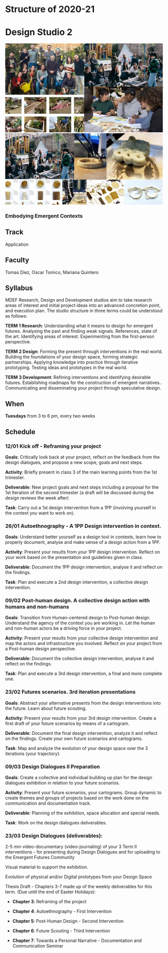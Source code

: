 Structure of 2020-21
======================

# Design Studio 2

![](images/design_studio_2_1.jpg)
![](images/design_studio_2_2.jpg)

### Embodying Emergent Contexts

## Track
Application

## Faculty
Tomas Diez, Oscar Tomico, Mariana Quintero   

## Syllabus

MDEF Research, Design and Development studios aim to take research areas of interest and initial project ideas into an advanced concretion point, and execution plan. The studio structure in three terms could be understood as follows:

**TERM 1 Research**: Understanding what it means to design for emergent futures. Analysing the past and finding weak signals. References, state of the art. Identifying areas of interest. Experimenting from the first-person perspective.

**TERM 2 Design**: Forming the present through interventions in the real world. Building the foundations of your design space, forming strategic partnerships. Applying knowledge into practice through iterative prototyping. Testing ideas and prototypes in the real world.

**TERM 3 Development**: Refining interventions and identifying desirable futures. Establishing roadmaps for the construction of emergent narratives.. Communicating and disseminating your project through speculative design.


## When  
**Tuesdays** from 3 to 6 pm, every two weeks

## Schedule

### 12/01 Kick off - Reframing your project

**Goals**: Critically look back at your project, reflect on the feedback from the design dialogues, and propose a new scope, goals and next steps.

**Activity**: Briefly present in class 3 of the main learning points from the 1st trimester.

**Deliverable**: New project goals and next steps including a proposal for the 1st Iteration of the second trimester (a draft will be discussed during the design reviews the week after)

**Task**: Carry out a 1st design intervention from a 1PP (involving yourself in the context you want to work on).


### 26/01 Autoethnography - A 1PP Design intervention in context.

**Goals**: Understand better yourself as a design tool in contexts, learn how to properly document, analyse and make sense of a design action from a 1PP.  

**Activity**: Present your results from your 1PP design intervention. Reflect on your work based on the presentation and guidelines given in class.

**Deliverable**: Document the 1PP design intervention, analyse it and reflect on the findings.

**Task**: Plan and execute a 2nd design intervention, a collective design intervention.


### 09/02 Post-human design. A collective design action with humans and non-humans

**Goals**: Transition from Human-centered design to Post-human design. Understand the agency of the context you are working in. Let the human and non-human actors be a driving force in your project.

**Activity**: Present your results from your collective design intervention and map the actors and infrastructure you involved. Reflect on your project from a Post-human design perspective.

**Deliverable**: Document the collective design intervention, analyse it and reflect on the findings.

**Task**: Plan and execute a 3rd design intervention, a final and more complete one.


### 23/02 Futures scenarios. 3rd iteration presentations

**Goals**: Abstract your alternative presents from the design interventions into the future. Learn about future scouting.

**Activity**: Present your results from your 3rd design intervention. Create a first draft of your future scenarios by means of a cartogram.

**Deliverable**: Document the final design intervention, analyze it and reflect on the findings. Create your own future scenarios and cartograms.

**Task**: Map and analyze the evolution of your design space over the 3 iterations (your trajectory).


### 09/03 Design Dialogues II Preparation

**Goals**: Create a collective and individual building up plan for the design dialogues exhibition in relation to your future scenarios.

**Activity**: Present your future scenarios, your cartograms. Group dynamic to create themes and groups of projects based on the work done on the communication and documentation track.

**Deliverable**: Planning of the exhibition, space allocation and special needs.

**Task**: Work on the design dialogues deliverables.


### 23/03 Design Dialogues (deliverables):

2-5 min video-documentary (video-journaling) of your 3 Term II interventions - for presenting during Design Dialogues and for uploading to the Emergent Futures Community

Visual material to support the exhibition.

Evolution of physical and/or Digital prototypes from your Design Space

Thesis Draft - Chapters 3-7 made up of the weekly deliverables for this term. (Due until the end of Easter Holidays):

- **Chapter 3**: Reframing of the project

- **Chapter 4**: Autoethnography - First Intervention

- **Chapter 5**: Post-Human Design - Second Intervention

- **Chapter 6**: Future Scouting - Third Intervention

- **Chapter 7**: Towards a Personal Narrative - Documentation and Communication Seminar
